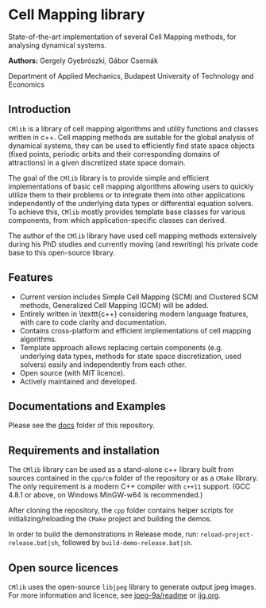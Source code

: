 # Cell Mapping library

State-of-the-art implementation of several Cell Mapping methods, for analysing dynamical systems.

**Authors:** Gergely Gyebrószki, Gábor Csernák

Department of Applied Mechanics, Budapest University of Technology and Economics


## Introduction

`CMlib` is a library of cell mapping algorithms and utility functions and classes written in c++. 
Cell mapping methods are suitable for the global analysis of dynamical systems, they can be used to efficiently find state space objects (fixed points, periodic orbits and their corresponding domains of attractions) in a given discretized state space domain. 

The goal of the `CMlib` library is to provide simple and efficient implementations of basic cell mapping algorithms allowing users to quickly utilize them to their problems or to integrate them into other applications independently of the underlying data types or differential equation solvers. To achieve this, `CMlib` mostly provides template base classes for various components, from which application-specific classes can derived.

The author of the `CMlib` library have used cell mapping methods extensively during his PhD studies and currently moving (and rewriting) his private code base to this open-source library.

## Features

- Current version includes Simple Cell Mapping (SCM) and Clustered SCM methods, Generalized Cell Mapping (GCM) will be added.
- Entirely written in \texttt{c++} considering modern language features, with care to code clarity and documentation.
- Contains cross-platform and efficient implementations of cell mapping algorithms.
- Template approach allows replacing certain components (e.g. underlying data types, methods for state space discretization, used solvers) easily and independently from each other.
- Open source (with MIT licence).
- Actively maintained and developed.

## Documentations and Examples

Please see the [docs](https://github.com/Gyebro/cell-mapping/tree/master/docs) folder of this repository.

## Requirements and installation

The `CMlib` library can be used as a stand-alone c++ library built from sources contained in the `cpp/cm` folder of the repository or as a `CMake` library. The only requirement is a modern C++ compiler with `c++11` support. (GCC 4.8.1 or above, on Windows MinGW-w64 is recommended.)

After cloning the repository, the `cpp` folder contains helper scripts for initializing/reloading the `CMake` project and building the demos.

In order to build the demonstrations in Release mode, run:
`reload-project-release.bat|sh`, followed by
`build-demo-release.bat|sh`. 

## Open source licences

`CMlib` uses the open-source `libjpeg` library to generate output jpeg images. For more information and licence, see [jpeg-9a/readme](https://github.com/Gyebro/cell-mapping/tree/master/cpp/libjpeg/jpeg-9a) or [ijg.org](https://www.ijg.org/).